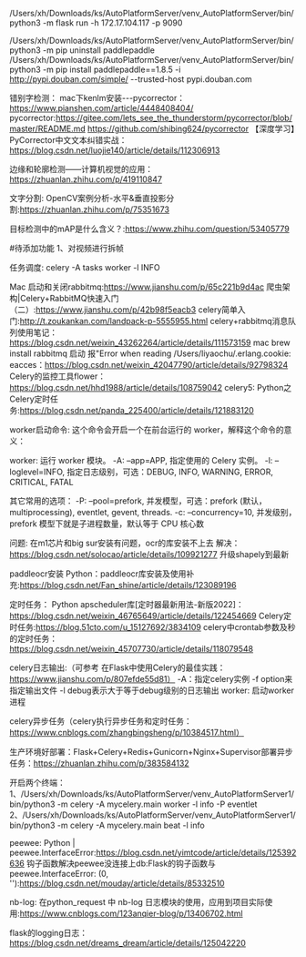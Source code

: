  /Users/xh/Downloads/ks/AutoPlatformServer/venv_AutoPlatformServer/bin/python3 -m flask run -h 172.17.104.117 -p 9090
  
 /Users/xh/Downloads/ks/AutoPlatformServer/venv_AutoPlatformServer/bin/python3 -m pip uninstall paddlepaddle
 /Users/xh/Downloads/ks/AutoPlatformServer/venv_AutoPlatformServer/bin/python3 -m pip install paddlepaddle==1.8.5 -i http://pypi.douban.com/simple/ --trusted-host pypi.douban.com


错别字检测：
mac下kenlm安装---pycorrector：https://www.pianshen.com/article/4448408404/
pycorrector:https://gitee.com/lets_see_the_thunderstorm/pycorrector/blob/master/README.md
https://github.com/shibing624/pycorrector
【深度学习】PyCorrector中文文本纠错实战：https://blog.csdn.net/luojie140/article/details/112306913

边缘和轮廓检测——计算机视觉的应用：https://zhuanlan.zhihu.com/p/419110847


文字分割:
OpenCV案例分析-水平&垂直投影分割:https://zhuanlan.zhihu.com/p/75351673


目标检测中的mAP是什么含义？:https://www.zhihu.com/question/53405779

#待添加功能
1、对视频进行拆帧


任务调度:
celery -A tasks worker -l INFO

Mac 启动和关闭rabbitmq:https://www.jianshu.com/p/65c221b9d4ac
爬虫架构|Celery+RabbitMQ快速入门（二）:https://www.jianshu.com/p/42b98f5eacb3
celery简单入门:http://t.zoukankan.com/landpack-p-5555955.html 
celery+rabbitmq消息队列使用笔记：https://blog.csdn.net/weixin_43262264/article/details/111573159 
mac brew install rabbitmq 
启动 报"Error when reading /Users/liyaochu/.erlang.cookie: eacces：https://blog.csdn.net/weixin_42047790/article/details/92798324 
Celery的监控工具flower：https://blog.csdn.net/hhd1988/article/details/108759042
celery5: 
Python之Celery定时任务:https://blog.csdn.net/panda_225400/article/details/121883120

worker启动命令: 这个命令会开启一个在前台运行的 worker，解释这个命令的意义：

worker: 运行 worker 模块。 -A: –app=APP, 指定使用的 Celery 实例。 -l: –loglevel=INFO, 指定日志级别，可选：DEBUG, INFO, WARNING, ERROR, CRITICAL, FATAL

其它常用的选项： -P: –pool=prefork, 并发模型，可选：prefork (默认，multiprocessing), eventlet, gevent, threads. -c: –concurrency=10, 并发级别，prefork 模型下就是子进程数量，默认等于 CPU 核心数


问题:
在m1芯片和big sur安装有问题，ocr的库安装不上去
解决：https://blog.csdn.net/solocao/article/details/109921277
升级shapely到最新


paddleocr安装
Python：paddleocr库安装及使用补充:https://blog.csdn.net/Fan_shine/article/details/123089196

定时任务：
Python apscheduler库[定时器最新用法-新版2022]：https://blog.csdn.net/weixin_46765649/article/details/122454669
Celery定时任务:https://blog.51cto.com/u_15127692/3834109
celery中crontab参数及秒的定时任务：https://blog.csdn.net/weixin_45707730/article/details/118079548

celery日志输出:（可参考 在Flask中使用Celery的最佳实践：https://www.jianshu.com/p/807efde55d81）
-A：指定celery实例
-f option来指定输出文件
-l debug表示大于等于debug级别的日志输出
worker: 启动worker进程

celery异步任务（celery执行异步任务和定时任务：https://www.cnblogs.com/zhangbingsheng/p/10384517.html）

生产环境好部署：Flask+Celery+Redis+Gunicorn+Nginx+Supervisor部署异步任务：https://zhuanlan.zhihu.com/p/383584132

开启两个终端：
1、/Users/xh/Downloads/ks/AutoPlatformServer/venv_AutoPlatformServer1/bin/python3 -m celery -A mycelery.main worker -l info -P eventlet
2、/Users/xh/Downloads/ks/AutoPlatformServer/venv_AutoPlatformServer1/bin/python3 -m celery -A mycelery.main beat -l info


peewee:
Python | peewee.InterfaceError:https://blog.csdn.net/yimtcode/article/details/125392636
钩子函数解决peewee没连接上db:Flask的钩子函数与peewee.InterfaceError: (0, ''):https://blog.csdn.net/mouday/article/details/85332510

nb-log:
在python_request 中 nb-log 日志模块的使用，应用到项目实际使用:https://www.cnblogs.com/123anqier-blog/p/13406702.html

flask的logging日志：https://blog.csdn.net/dreams_dream/article/details/125042220